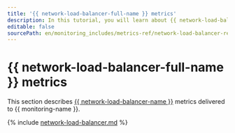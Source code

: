 ```yaml
---
title: '{{ network-load-balancer-full-name }} metrics'
description: In this tutorial, you will learn about {{ network-load-balancer-name }} metrics.
editable: false
sourcePath: en/monitoring_includes/metrics-ref/network-load-balancer-ref.md
---
```


# {{ network-load-balancer-full-name }} metrics

This section describes [{{ network-load-balancer-name }}](../../network-load-balancer/) metrics delivered to {{ monitoring-name }}.

{% include [network-load-balancer.md](../../_includes/monitoring/metrics-ref/network-load-balancer.md) %}